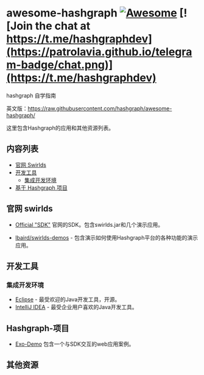 # awesome-hashgraph [![Awesome](https://cdn.rawgit.com/sindresorhus/awesome/d7305f38d29fed78fa85652e3a63e154dd8e8829/media/badge.svg)](https://github.com/sindresorhus/awesome) [![Join the chat at https://t.me/hashgraphdev](https://patrolavia.github.io/telegram-badge/chat.png)](https://t.me/hashgraphdev)

hashgraph 自学指南

英文版：https://raw.githubusercontent.com/hashgraph/awesome-hashgraph/

这里包含Hashgraph的应用和其他资源列表。

## 内容列表

- [官网 Swirlds](#官网-swirlds)
- [开发工具](#开发工具)
  - [集成开发环境](#集成开发环境)
- [基于 Hashgraph 项目](#Hashgraph-项目)

## 官网 swirlds

* [Official "SDK"](http://www.swirlds.com/download/) 官网的SDK。包含swirlds.jar和几个演示应用。

* [lbaird/swirlds-demos](https://github.com/lbaird/swirlds-demos) - 包含演示如何使用Hashgraph平台的各种功能的演示应用。

## 开发工具

### 集成开发环境

* [Eclipse](http://www.eclipse.org/downloads/packages/eclipse-ide-java-developers/oxygen1a) - 最受欢迎的Java开发工具，开源。
* [IntelliJ IDEA](https://www.jetbrains.com/idea/download) - 最受企业用户喜欢的Java开发工具。

## Hashgraph-项目

* [Exo-Demo](https://github.com/craigdrabiktxmq/exo-demo) 包含一个与SDK交互的web应用案例。

## 其他资源


